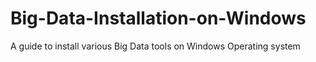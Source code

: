 # Big-Data-Installation-on-Windows
A guide to install various Big Data tools on Windows Operating system
